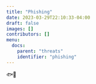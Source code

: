 ```yaml
---
title: "Phishing"
date: 2023-03-29T22:10:33-04:00
draft: false
images: []
contributors: []
menu:
  docs:
    parent: "threats"
    identifier: "phishing"
---
```


🐟🐠
